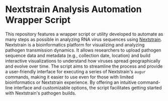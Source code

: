 # Nextstrain Analysis Automation Wrapper Script

This repository features a wrapper script or utility developed to automate as many steps as possible in analyzing RNA virus sequences using [Nextstrain](https://nextstrain.org/). Nextstrain is a bioinformatics platform for visualizing and analyzing pathogen transmission dynamics. It allows researchers to upload pathogen sequence data and metadata (e.g., collection date, location) and build interactive visualizations to understand how viruses spread geographically and evolve over time. The script aims to streamline the process and provide a user-friendly interface for executing a series of Nextstrain's ```augur``` commands, making it easier to use even for those with limited bioinformatics or Nextstrain experience. By offering an intuitive command-line interface and customizable options, the script facilitates getting started with Nextstrain's pathogen builds.

